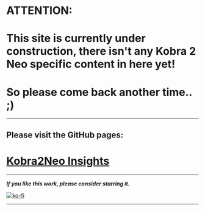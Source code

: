 # ATTENTION:  
# This site is currently under construction, there isn't any Kobra 2 Neo specific content in here yet!   
# So please come back another time.. ;)  

---

## Please visit the GitHub pages:  
# [Kobra2Neo Insights](https://1coderookie.github.io/Kobra2NeoInsights/)

---

***If you like this work, please consider starring it.***  


[![ko-fi](https://ko-fi.com/img/githubbutton_sm.svg)](https://ko-fi.com/U6U5NPB51)  

---  


